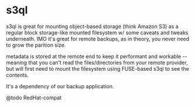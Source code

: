 s3ql
====


s3ql is great for mounting object-based storage (think Amazon S3) as
a regular block storage-like mounted filesystem w/ some caveats
and tweaks underneath. IMO it's great for remote backups, as 
in theory, you never need to grow the parition size.

metadata is stored at the remote end to keep it performant and
workable -- meaning that you can't read the files/directories
from your remote provider, but will first need to mount the
filesystem using FUSE-based s3ql to see the contents. 

It's a dependency of our backup application.

@todo RedHat-compat